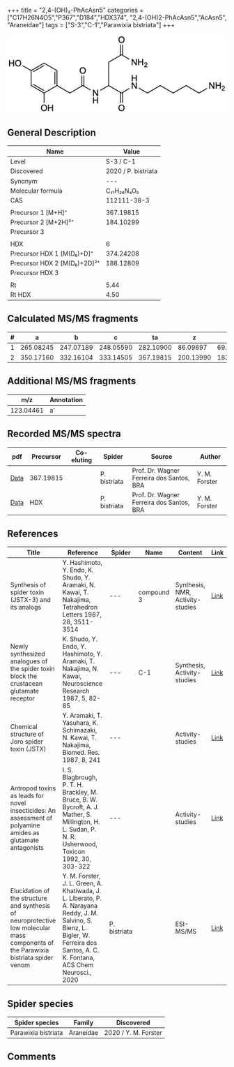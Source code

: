 +++
title = "2,4-(OH)₂-PhAcAsn5"
categories = ["C17H26N4O5","P367","D184","HDX374",
"2,4-(OH)2-PhAcAsn5","AcAsn5",
"Araneidae"]
tags = ["S-3","C-1","Parawixia bistriata"]
+++

![](/img/2-4-OH2-PhAcAsn5.png)

## General Description

| Name                        | Value               |
|-----------------------------|---------------------|
| Level                       | S-3 / C-1                  |
| Discovered                  | 2020 / P. bistriata |
| Synonym                     | ---                 |
| Molecular formula           | C₁₇H₂₆N₄O₅          |
| CAS                         | 112111-38-3         |
|                             |                     |
| Precursor 1 [M+H]⁺          | 367.19815           |
| Precursor 2 [M+2H]²⁺        | 184.10299           |
| Precursor 3                 |                     |
|                             |                     |
| HDX                         | 6                   |
| Precursor HDX 1 [M(D₆)+D]⁺   | 374.24208           |
| Precursor HDX 2 [M(D₆)+2D]²⁺ | 188.12809           |
| Precursor HDX 3             |                     |
|                             |                     |
| Rt                          | 5.44                    |
| Rt HDX                      | 4.50                    |

## Calculated MS/MS fragments

| # | a         | b         | c         | ta        | z         | y         | tz        |
|---|-----------|-----------|-----------|-----------|-----------|-----------|-----------|
| 1 | 265.08245 | 247.07189 | 248.05590 | 282.10900 | 86.09697  | 69.07042  | 103.12352 |
| 2 | 350.17160 | 332.16104 | 333.14505 | 367.19815 | 200.13990 | 183.11335 | 217.16645 |

## Additional MS/MS fragments

| m/z       | Annotation |
|-----------|------------|
| 123.04461 | a'         |

## Recorded MS/MS spectra

| pdf | Precursor | Co-eluting | Spider | Source | Author |
|-----|-----------|------------|--------|--------|--------|
| [Data](/pdf/P-bistriata/367_2-4-OH2-PhAcAsn5_Pb.pdf) | 367.19815 |           | P. bistriata | Prof. Dr. Wagner Ferreira dos Santos, BRA | Y. M. Forster |
| [Data](/pdf/P-bistriata/367_2-4-OH2-PhAcAsn5_Pb_HDX.pdf) | HDX |           | P. bistriata | Prof. Dr. Wagner Ferreira dos Santos, BRA | Y. M. Forster |

## References

| Title                                                                                                       | Reference                                                                                                                                             | Spider | Name       | Content                          | Link                                                  |
|-------------------------------------------------------------------------------------------------------------|-------------------------------------------------------------------------------------------------------------------------------------------------------|--------|------------|----------------------------------|-------------------------------------------------------|
| Synthesis of spider toxin (JSTX-3) and its analogs                                                          | Y. Hashimoto, Y. Endo, K. Shudo, Y. Aramaki, N. Kawai, T. Nakajima, Tetrahedron Letters 1987, 28, 3511-3514                                           | ---    | compound 3 | Synthesis, NMR, Activity-studies | [Link](https://doi.org/10.1016/S0040-4039(00)96340-8) |
| Newly synthesized analogues of the spider toxin block the crustacean glutamate receptor                     | K. Shudo, Y. Endo, Y. Hashimoto, Y. Aramaki, T. Nakajima, N. Kawai, Neuroscience Research 1987, 5, 82-85                                              | ---    | C-1        | Synthesis, Activity-studies      | [Link](https://doi.org/10.1016/0168-0102(87)90026-5)  |
| Chemical structure of Joro spider toxin (JSTX)                                                              | Y. Aramaki, T. Yasuhara, K. Schimazaki, N. Kawai, T. Nakajima, Biomed. Res. 1987, 8, 241                                                              | ---    |            | Activity-studies                 | [Link](https://doi.org/10.2220/biomedres.8.241)       |
| Antropod toxins as leads for novel insecticides: An assessment of polyamine amides as glutamate antagonists | I. S. Blagbrough, P. T. H. Brackley, M. Bruce, B. W. Bycroft, A. J. Mather, S. Millington, H. L. Sudan, P. N. R. Usherwood, Toxicon 1992, 30, 303-322 | ---    |            | Activity-studies                 | [Link](https://doi.org/10.1016/0041-0101(92)90871-2)  |
| Elucidation of the structure and synthesis of neuroprotective low molecular mass components of the Parawixia bistriata spider venom      | Y. M. Forster, J. L. Green, A. Khatiwada, J. L. Liberato, P. A. Narayana Reddy, J. M. Salvino, S. Bienz, L. Bigler, W. Ferreira dos Santos, A. C. K. Fontana, ACS Chem Neurosci., 2020          | P. bistriata       |      | ESI-MS/MS        | [Link](https://pubs.acs.org/doi/10.1021/acschemneuro.0c00007)     |

## Spider species

| Spider species      | Family    | Discovered           |
|---------------------|-----------|----------------------|
| Parawixia bistriata | Araneidae | 2020 / Y. M. Forster |

## Comments
